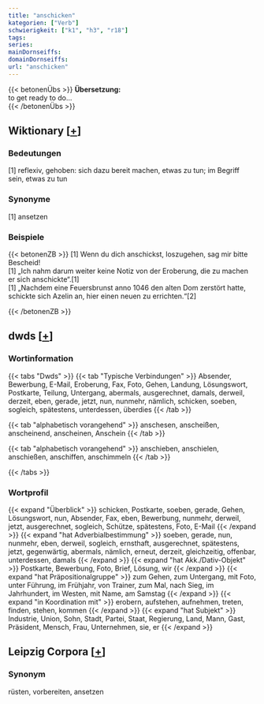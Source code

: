 ```yaml
---
title: "anschicken"
kategorien: ["Verb"]
schwierigkeit: ["k1", "h3", "r18"]
tags:
series:
mainDornseiffs:
domainDornseiffs:
url: "anschicken"
---
```


{{< betonenÜbs >}}
**Übersetzung:**  
to get ready  to do...  
{{< /betonenÜbs >}}

## Wiktionary [[+](https://de.wiktionary.org/wiki/anschicken)]

### Bedeutungen
[1] reflexiv, gehoben: sich dazu bereit machen, etwas zu tun; im Begriff sein, etwas zu tun  

### Synonyme
[1] ansetzen  

### Beispiele
{{< betonenZB >}}
[1] Wenn du dich anschickst, loszugehen, sag mir bitte Bescheid!  
[1] „Ich nahm darum weiter keine Notiz von der Eroberung, die zu machen er sich anschickte“.[1]  
[1] „Nachdem eine Feuersbrunst anno 1046 den alten Dom zerstört hatte, schickte sich Azelin an, hier einen neuen zu errichten.“[2]  

{{< /betonenZB >}}


## dwds [[+](https://www.dwds.de/wb/anschicken)]

### Wortinformation
{{< tabs "Dwds" >}}
{{< tab "Typische Verbindungen" >}}
Absender, Bewerbung, E-Mail, Eroberung, Fax, Foto, Gehen, Landung, Lösungswort, Postkarte, Teilung, Untergang, abermals, ausgerechnet, damals, derweil, derzeit, eben, gerade, jetzt, nun, nunmehr, nämlich, schicken, soeben, sogleich, spätestens, unterdessen, überdies
{{< /tab >}}

{{< tab "alphabetisch vorangehend" >}}
anschesen, anscheißen, anscheinend, anscheinen, Anschein
{{< /tab >}}

{{< tab "alphabetisch vorangehend" >}}
anschieben, anschielen, anschießen, anschiffen, anschimmeln
{{< /tab >}}

{{< /tabs >}}

### Wortprofil
{{< expand "Überblick" >}} schicken, Postkarte, soeben, gerade, Gehen, Lösungswort, nun, Absender, Fax, eben, Bewerbung, nunmehr, derweil, jetzt, ausgerechnet, sogleich, Schütze, spätestens, Foto, E-Mail {{< /expand >}}
{{< expand "hat Adverbialbestimmung" >}} soeben, gerade, nun, nunmehr, eben, derweil, sogleich, ernsthaft, ausgerechnet, spätestens, jetzt, gegenwärtig, abermals, nämlich, erneut, derzeit, gleichzeitig, offenbar, unterdessen, damals {{< /expand >}}
{{< expand "hat Akk./Dativ-Objekt" >}} Postkarte, Bewerbung, Foto, Brief, Lösung, wir {{< /expand >}}
{{< expand "hat Präpositionalgruppe" >}} zum Gehen, zum Untergang, mit Foto, unter Führung, im Frühjahr, von Trainer, zum Mal, nach Sieg, im Jahrhundert, im Westen, mit Name, am Samstag {{< /expand >}}
{{< expand "in Koordination mit" >}} erobern, aufstehen, aufnehmen, treten, finden, stehen, kommen {{< /expand >}}
{{< expand "hat Subjekt" >}} Industrie, Union, Sohn, Stadt, Partei, Staat, Regierung, Land, Mann, Gast, Präsident, Mensch, Frau, Unternehmen, sie, er {{< /expand >}}

## Leipzig Corpora [[+](https://corpora.uni-leipzig.de/en/res?word=anschicken&corpusId=deu_newscrawl-public_2018)]


### Synonym
rüsten, vorbereiten, ansetzen

